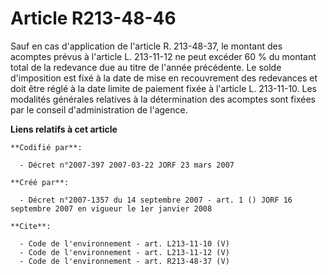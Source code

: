 # Article R213-48-46

Sauf en cas d'application de l'article R. 213-48-37, le montant des acomptes prévus à l'article L. 213-11-12 ne peut excéder
60 % du montant total de la redevance due au titre de l'année précédente. Le solde d'imposition est fixé à la date de mise en
recouvrement des redevances et doit être réglé à la date limite de paiement fixée à l'article L. 213-11-10. Les modalités
générales relatives à la détermination des acomptes sont fixées par le conseil d'administration de l'agence.

**Liens relatifs à cet article**

	**Codifié par**:

	  - Décret n°2007-397 2007-03-22 JORF 23 mars 2007

	**Créé par**:

	  - Décret n°2007-1357 du 14 septembre 2007 - art. 1 () JORF 16 septembre 2007 en vigueur le 1er janvier 2008

	**Cite**:

	  - Code de l'environnement - art. L213-11-10 (V)
	  - Code de l'environnement - art. L213-11-12 (V)
	  - Code de l'environnement - art. R213-48-37 (V)
